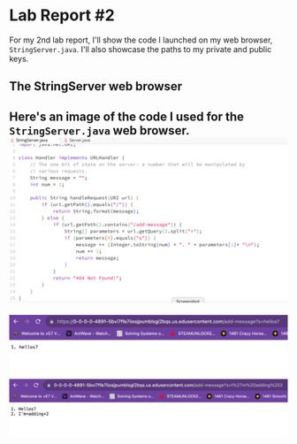 # Lab Report #2
For my 2nd lab report, I'll show the code I launched on my web browser, ```StringServer.java```. I'll also showcase the paths to my private and public keys.

## The StringServer web browser
Here's an image of the code I used for the ```StringServer.java``` web browser.
![Image](lab2to2.png)
---
![Image](lab2to3.png) ![Image](lab2to4.png)
